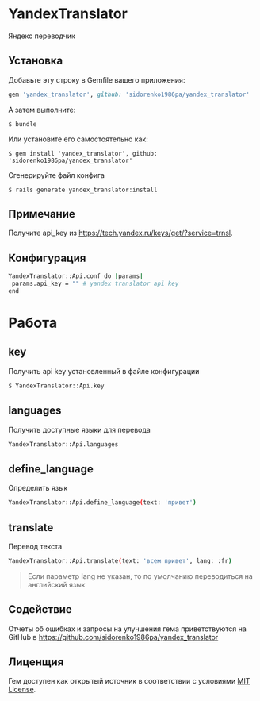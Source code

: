 # YandexTranslator

Яндекс переводчик

## Установка

Добавьте эту строку в Gemfile вашего приложения:

```ruby
gem 'yandex_translator', github: 'sidorenko1986pa/yandex_translator'
```

А затем выполните:

    $ bundle

Или установите его самостоятельно как:

    $ gem install 'yandex_translator', github: 'sidorenko1986pa/yandex_translator'

Сгенерируйте файл конфига

    $ rails generate yandex_translator:install
    
## Примечание

Получите api_key из https://tech.yandex.ru/keys/get/?service=trnsl.

## Конфигурация

```sh
YandexTranslator::Api.conf do |params|
 params.api_key = "" # yandex translator api key
end
```

# Работа

## key
Получить api key установленный в файле конфигурации

```sh
$ YandexTranslator::Api.key
```

## languages
Получить доступные языки для перевода

```sh
YandexTranslator::Api.languages
```

## define_language
Определить язык
```sh
YandexTranslator::Api.define_language(text: 'привет')
```

## translate
Перевод текста

```sh
YandexTranslator::Api.translate(text: 'всем привет', lang: :fr)
```

> Если параметр lang не указан, то по умолчанию переводиться на английский язык

## Содействие

Отчеты об ошибках и запросы на улучшения гема приветствуются на GitHub в https://github.com/sidorenko1986pa/yandex_translator

## Лиценщия

Гем доступен как открытый источник в соответствии с условиями [MIT License](http://opensource.org/licenses/MIT).

